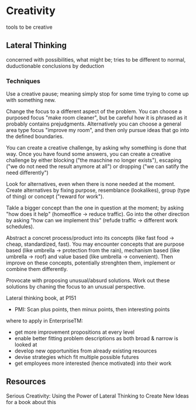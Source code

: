 # Creativity

tools to be creative

## Lateral Thinking

concerned with possibilities, what might be; tries to be different to normal, duductionable conclusions by deduction

### Techniques

Use a creative pause; meaning simply stop for some time trying to come up with something new.

Change the focus to a different aspect of the problem. 
You can choose a purposed focus "make room cleaner", but be careful how it is phrased as it probably contains prejudgments.
Alternatively you can choose a general area type focus "improve my room", and then only pursue ideas that go into the defined boundaries.

You can create a creative challenge, by asking why something is done that way. 
Once you have found some answers, you can create a creative challenge by either blocking ("the maschine no longer exists"), escaping ("we do not need the result anymore at all") or dropping ("we can satify the need differently")

Look for alternatives, even when there is none needed at the moment. 
Create alternatives by fixing purpose, resemblance (lookalikes), group (type of thing) or concept ("reward for work"). 

Takle a bigger concept than the one in question at the moment; by asking "how does it help" (homeoffice -> reduce traffic). 
Go into the other direction by asking "how can we implement this" (refude traffic -> different work schedules).

Abstract a concret process/product into its concepts (like fast food -> cheap, standardized, fast). 
You may encounter concepts that are purpose based (like umbrella -> protection from the rain), mechanism based (like umbrella -> roof) and value based (like umbrella -> convenient).
Then improve on these concepts, potentially strenghten them, implement or combine them differently.

Provocate with proposing unusual/absurd solutions. Work out these solutions by chaning the focus to an unusual perspective.

Lateral thinking book, at P151

- PMI: Scan plus points, then minux points, then interesting points

where to apply in EnterpriseTM:
- get more improvement propositions at every level
- enable better fitting problem descriptions as both broad & narrow is looked at
- develop new opportunities from already existing resources
- devise strategies which fit multiple possible futures
- get employees more interested (hence motivated) into their work

## Resources

Serious Creativity: Using the Power of Lateral Thinking to Create New Ideas for a book about this

